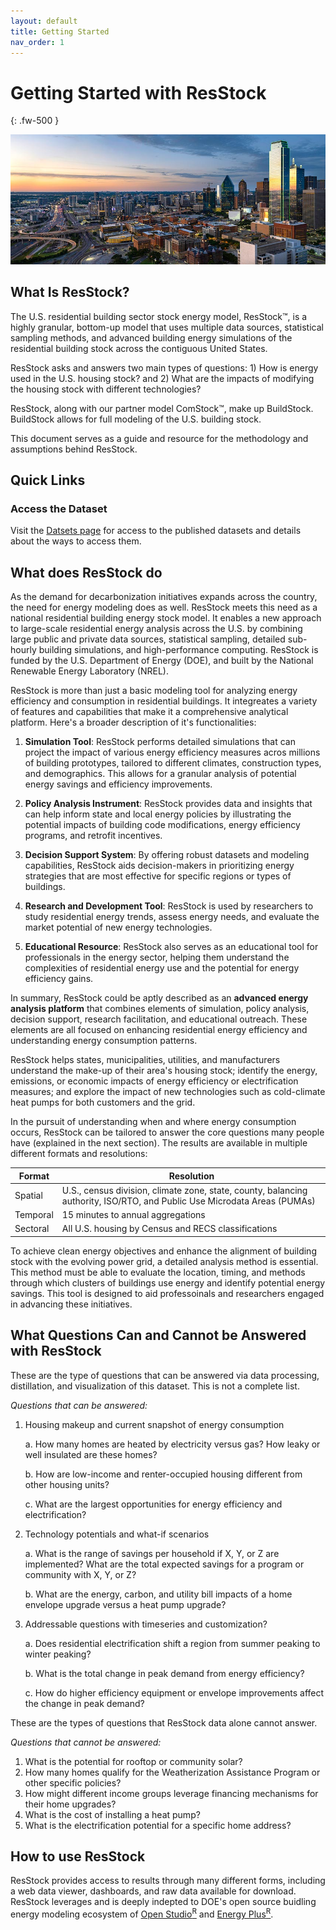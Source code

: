 ```yaml
---
layout: default
title: Getting Started
nav_order: 1
---
```


# Getting Started with ResStock
{: .fw-500 }

![](/assets/images/city-skyline-istock-1155981768.jpg)

## What Is ResStock?

The U.S. residential building sector stock energy model, ResStock™, is a highly granular, bottom-up model that uses multiple data sources, statistical sampling methods, and advanced building energy simulations of the residential building stock across the contiguous United States.

ResStock asks and answers two main types of questions: 1) How is energy used in the U.S. housing stock? and 2) What are the impacts of modifying the housing stock with different technologies?

ResStock, along with our partner model ComStock™, make up BuildStock. BuildStock allows for full modeling of the U.S. building stock.

This document serves as a guide and resource for the methodology and assumptions behind ResStock.

## Quick Links

### Access the Dataset
Visit the [Datsets page](https://resstock.nrel.gov/datasets) for access to the published datasets and details about the ways to access them.

## What does ResStock do
As the demand for decarbonization initiatives expands across the country, the need for energy modeling does as well. ResStock meets this need as a national residential building energy stock model. It enables a new approach to large-scale residential energy analysis across the U.S. by combining large public and private data sources, statistical sampling, detailed sub-hourly building simulations, and high-performance computing. ResStock is funded by the U.S. Department of Energy (DOE), and built by the National Renewable Energy Laboratory (NREL).

ResStock is more than just a basic modeling tool for analyzing energy efficiency and consumption in residential buildings. It integreates a variety of features and capabilities that make it a comprehensive analytical platform. Here's a broader description of it's functionalities:

1. **Simulation Tool**: ResStock performs detailed simulations that can project the impact of various energy efficiency measures acros millions of building prototypes, tailored to different climates, construction types, and demographics. This allows for a granular analysis of potential energy savings and efficiency improvements.

2. **Policy Analysis Instrument**: ResStock provides data and insights that can help inform state and local energy policies by illustrating the potential impacts of building code modifications, energy efficiency programs, and retrofit incentives.

3. **Decision Support System**: By offering robust datasets and modeling capabilities, ResStock aids decision-makers in prioritizing energy strategies that are most effective for specific regions or types of buildings.

4. **Research and Development Tool**: ResStock is used by researchers to study residential energy trends, assess energy needs, and evaluate the market potential of new energy technologies.

5. **Educational Resource**: ResStock also serves as an educational tool for professionals in the energy sector, helping them understand the complexities of residential energy use and the potential for energy efficiency gains.

In summary, ResStock could be aptly described as an **advanced energy analysis platform** that combines elements of simulation, policy analysis, decision support, research facilitation, and educational outreach. These elements are all focused on enhancing residential energy efficiency and understanding energy consumption patterns.

ResStock helps states, municipalities, utilities, and manufacturers understand the make-up of their area's housing stock; identify the energy, emissions, or economic impacts of energy efficiency or electrification measures; and explore the impact of new technologies such as cold-climate heat pumps for both customers and the grid.

In the pursuit of understanding when and where energy consumption occurs, ResStock can be tailored to answer the core questions many people have (explained in the next section). The results are available in multiple different formats and resolutions:

| Format | Resolution |
| --- | --- |
| Spatial | U.S., census division, climate zone, state, county, balancing authority, ISO/RTO, and Public Use Microdata Areas (PUMAs)|
| Temporal | 15 minutes to annual aggregations |
| Sectoral | All U.S. housing by Census and RECS classifications |

To achieve clean energy objectives and enhance the alignment of building stock with the evolving power grid, a detailed analysis method is essential. This method must be able to evaluate the location, timing, and methods through which clusters of buildings use energy and identify potential energy savings. This tool is designed to aid professoinals and researchers engaged in advancing these initiatives.

## What Questions Can and Cannot be Answered with ResStock
These are the type of questions that can be answered via data processing, distillation, and visualization of this dataset. This is not a complete list.

_Questions that can be answered:_
1. Housing makeup and current snapshot of energy consumption

    a. How many homes are heated by electricity versus gas? How leaky or well insulated are these homes?

    b. How are low-income and renter-occupied housing different from other housing units?

    c. What are the largest opportunities for energy efficiency and electrification?

2. Technology potentials and what-if scenarios

    a. What is the range of savings per household if X, Y, or Z are implemented? What are the total expected savings for a program or community with X, Y, or Z?

    b. What are the energy, carbon, and utility bill impacts of a home envelope upgrade versus a heat pump upgrade?

3. Addressable questions with timeseries and customization?

    a. Does residential electrification shift a region from summer peaking to winter peaking?

    b. What is the total change in peak demand from energy efficiency?
    
    c. How do higher efficiency equipment or envelope improvements affect the change in peak demand?

These are the types of questions that ResStock data alone cannot answer.

_Questions that cannot be answered:_
1. What is the potential for rooftop or community solar?
2. How many homes qualify for the Weatherization Assistance Program or other specific policies?
3. How might different income groups leverage financing mechanisms for their home upgrades?
4. What is the cost of installing a heat pump?
5. What is the electrification potential for a specific home address?

## How to use ResStock
ResStock provides access to results through many different forms, including a web data viewer, dashboards, and raw data available for download.
ResStock leverages and is deeply indepted to DOE's open source buidling energy modeling ecosystem of [Open Studio<sup>R</sup>](https://openstudio.net/) and [Energy Plus<sup>R</sup>](https://energyplus.net/). 